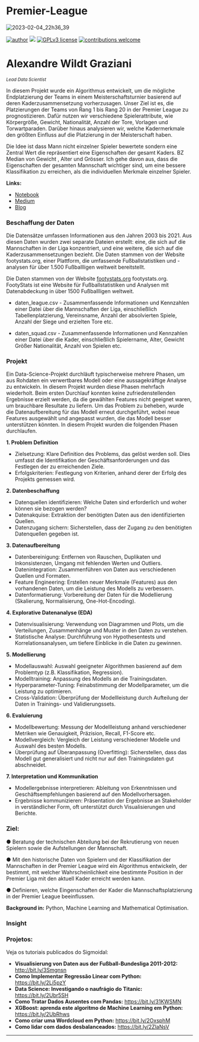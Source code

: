 # Premier-League

![2023-02-04_22h36_39](https://user-images.githubusercontent.com/18030121/216790586-91de0cdb-e93e-4717-a852-b4c97ef11fb9.png)


 [![author](https://img.shields.io/badge/author-wildt-red.svg)](https://www.linkedin.com/in/carlosfab) [![](https://img.shields.io/badge/python-3.7+-blue.svg)](https://www.python.org/downloads/release/python-365/) [![GPLv3 license](https://img.shields.io/badge/License-GPLv3-blue.svg)](http://perso.crans.org/besson/LICENSE.html) [![contributions welcome](https://img.shields.io/badge/contributions-welcome-brightgreen.svg?style=flat)](https://github.com/carlosfab/data_science/issues)


# Alexandre Wildt Graziani 
<sub>*Lead Data Scientist*</sub>

In diesem Projekt wurde ein Algorithmus entwickelt, um die mögliche Endplatzierung der Teams in einem Meisterschaftsturnier basierend auf deren Kaderzusammensetzung vorherzusagen. Unser Ziel ist es, die Platzierungen der Teams von Rang 1 bis Rang 20 in der Premier League zu prognostizieren. Dafür nutzen wir verschiedene Spielerattribute, wie Körpergröße, Gewicht, Nationalität, Anzahl der Tore, Vorlagen und Torwartparaden. Darüber hinaus analysieren wir, welche Kadermerkmale den größten Einfluss auf die Platzierung in der Meisterschaft haben.

Die Idee ist dass Mann nicht einzelner Spieler bewertete sondern eine Zentral Wert die repräsentiert eine Eigenschaften der gesamt Kaders. BZ Median von Gewicht , Alter und Grösser. Ich gehe davon aus, dass die Eigenschaften der gesamten Mannschaft wichtiger sind, um eine bessere Klassifikation zu erreichen, als die individuellen Merkmale einzelner Spieler.

**Links:**
* [Notebook](https://nbviewer.org/github/awildt01/Airbnb_Berlin-/blob/main/Airbnb_%28Berlin%29.ipynb)
* [Medium](https://medium.com/@alexandrewildtgraziani/analyse-der-airbnb-berlin-b002125a56f9)
* [Blog](https://sigmoidal.ai)

### Beschaffung der Daten
Die Datensätze umfassen Informationen aus den Jahren 2003 bis 2021. Aus diesen Daten wurden zwei separate Dateien erstellt: eine, die sich auf die Mannschaften in der Liga konzentriert, und eine weitere, die sich auf die Kaderzusammensetzungen bezieht. Die Daten stammen von der Website footystats.org, einer Plattform, die umfassende Fußballstatistiken und -analysen für über 1.500 Fußballligen weltweit bereitstellt.

Die Daten stammen von der Website [footystats.org](https://footystats.org/de/england/premier-league) footystats.org. FootyStats ist eine Website für Fußballstatistiken und Analysen mit Datenabdeckung in über 1500 Fußballligen weltweit.

- daten_league.csv - Zusammenfassende Informationen und Kennzahlen einer Datei über die Mannschaften der Liga, einschließlich Tabellenplatzierung, Vereinsname, Anzahl der absolvierten Spiele, Anzahl der Siege und erzielten Tore etc.

  
- daten_squad.csv -  Zusammenfassende Informationen und Kennzahlen einer Datei über die Kader, einschließlich Spielername, Alter, Gewicht Größer Nationalität, Anzahl von Spielen etc.


### Projekt 

Ein Data-Science-Projekt durchläuft typischerweise mehrere Phasen, um aus Rohdaten ein verwertbares Modell oder eine aussagekräftige Analyse zu entwickeln. In diesem Projekt wurden diese Phasen mehrfach wiederholt. Beim ersten Durchlauf konnten keine zufriedenstellenden Ergebnisse erzielt werden, da die gewählten Features nicht geeignet waren, um brauchbare Resultate zu liefern. Um das Problem zu beheben, wurde die Datenaufbereitung für das Modell erneut durchgeführt, wobei neue Features ausgewählt und angepasst wurden, die das Modell besser unterstützen könnten. In diesem Projekt wurden die folgenden Phasen durchlaufen.

**1. Problem Definition**

- Zielsetzung: Klare Definition des Problems, das gelöst werden soll. Dies umfasst die Identifikation der Geschäftsanforderungen und das Festlegen der zu erreichenden Ziele.
- Erfolgskriterien: Festlegung von Kriterien, anhand derer der Erfolg des Projekts gemessen wird.

**2. Datenbeschaffung**

- Datenquellen identifizieren: Welche Daten sind erforderlich und woher können sie bezogen werden?
- Datenakquise: Extraktion der benötigten Daten aus den identifizierten Quellen.
- Datenzugang sichern: Sicherstellen, dass der Zugang zu den benötigten Datenquellen gegeben ist.

**3. Datenaufbereitung**

- Datenbereinigung: Entfernen von Rauschen, Duplikaten und Inkonsistenzen, Umgang mit fehlenden Werten und Outliers.
- Datenintegration: Zusammenführen von Daten aus verschiedenen Quellen und Formaten.
- Feature Engineering: Erstellen neuer Merkmale (Features) aus den vorhandenen Daten, um die Leistung des Modells zu verbessern.
- Datenformatierung: Vorbereitung der Daten für die Modellierung (Skalierung, Normalisierung, One-Hot-Encoding).

**4. Explorative Datenanalyse (EDA)**

- Datenvisualisierung: Verwendung von Diagrammen und Plots, um die Verteilungen, Zusammenhänge und Muster in den Daten zu verstehen.
- Statistische Analyse: Durchführung von Hypothesentests und Korrelationsanalysen, um tiefere Einblicke in die Daten zu gewinnen.

**5. Modellierung**

- Modellauswahl: Auswahl geeigneter Algorithmen basierend auf dem Problemtyp (z.B. Klassifikation, Regression).
- Modelltraining: Anpassung des Modells an die Trainingsdaten.
- Hyperparameter-Tuning: Feinabstimmung der Modellparameter, um die Leistung zu optimieren.
- Cross-Validation: Überprüfung der Modellleistung durch Aufteilung der Daten in Trainings- und Validierungssets.

**6. Evaluierung**

- Modellbewertung: Messung der Modellleistung anhand verschiedener Metriken wie Genauigkeit, Präzision, Recall, F1-Score etc.
- Modellvergleich: Vergleich der Leistung verschiedener Modelle und Auswahl des besten Modells.
- Überprüfung auf Überanpassung (Overfitting): Sicherstellen, dass das Modell gut generalisiert und nicht nur auf den Trainingsdaten gut abschneidet.

**7. Interpretation und Kommunikation**

- Modellergebnisse interpretieren: Ableitung von Erkenntnissen und Geschäftsempfehlungen basierend auf den Modellvorhersagen.
- Ergebnisse kommunizieren: Präsentation der Ergebnisse an Stakeholder in verständlicher Form, oft unterstützt durch Visualisierungen und Berichte.



### Ziel:

●  Beratung der technischen Abteilung bei der  Rekrutierung von neuen Spielern sowie die Aufstellungen der Mannschaft. 

● Mit den historische Daten von Spielern und der Klassifikation der Mannschaften in der Premier League wird ein Algorithmus entwickeln, der bestimmt, mit welcher Wahrscheinlichkeit eine bestimmte Position  in der  Premier Liga  mit den aktuell Kader erreicht werden kann.

● Definieren, welche  Eingenschaften der Kader die Mannschaftsplatzierung in der Premier League beeinflussen.


**Background in:** Python, Machine Learning and Mathematical Optimisation.





### Insight


### Projetos:
Veja os tutoriais publicados do Sigmoidal:

* **Visualisierung von Daten aus der Fußball-Bundesliga 2011-2012:** http://bit.ly/3Smgnsn
* **Como Implementar Regressão Linear com Python:** https://bit.ly/2Li5pzY
* **Data Science: Investigando o naufrágio do Titanic:** https://bit.ly/2Ubr5SH
* **Como Tratar Dados Ausentes com Pandas:** https://bit.ly/31KWSMN
* **XGBoost: aprenda este algoritmo de Machine Learning em Python:** https://bit.ly/2UbRhws
* **Como criar uma Wordcloud em Python:** https://bit.ly/2OxsphM
* **Como lidar com dados desbalanceados:** https://bit.ly/2ZlaNsV

---

